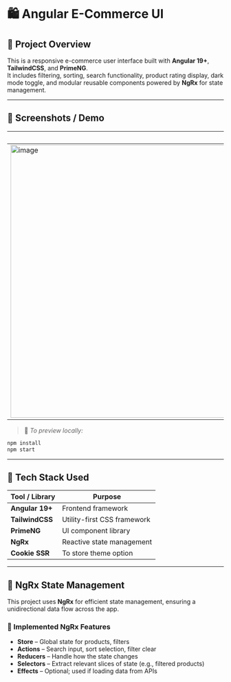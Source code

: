 # 🛍️ Angular E-Commerce UI

## 📝 Project Overview

This is a responsive e-commerce user interface built with **Angular 19+**, **TailwindCSS**, and **PrimeNG**.  
It includes filtering, sorting, search functionality, product rating display, dark mode toggle, and modular reusable components powered by **NgRx** for state management.

---

## 📸 Screenshots / Demo

| Light Mode                                                                                                                           | Dark Mode                     |
| -----------------------------------------------------------------------------------------------------------------------------------  | ----------------------------- |
|  <img width="1337" height="633" alt="image" src="https://github.com/user-attachments/assets/4dcc5a81-b418-4d77-897b-913ecda28181" /> | <img width="1328" height="627" alt="image" src="https://github.com/user-attachments/assets/a58f3a4f-d11b-4d81-9e42-ba675acccb85" /> |

> 🧪 _To preview locally:_

```bash
npm install
npm start
```

---

## 🧱 Tech Stack Used

| Tool / Library  | Purpose                     |
| --------------- | --------------------------- |
| **Angular 19+** | Frontend framework          |
| **TailwindCSS** | Utility-first CSS framework |
| **PrimeNG**     | UI component library        |
| **NgRx**        | Reactive state management   |
| **Cookie SSR**  | To store theme option       |

---

## 🧠 NgRx State Management

This project uses **NgRx** for efficient state management, ensuring a unidirectional data flow across the app.

### 🔧 Implemented NgRx Features

- **Store** – Global state for products, filters
- **Actions** – Search input, sort selection, filter clear
- **Reducers** – Handle how the state changes
- **Selectors** – Extract relevant slices of state (e.g., filtered products)
- **Effects** – Optional; used if loading data from APIs
